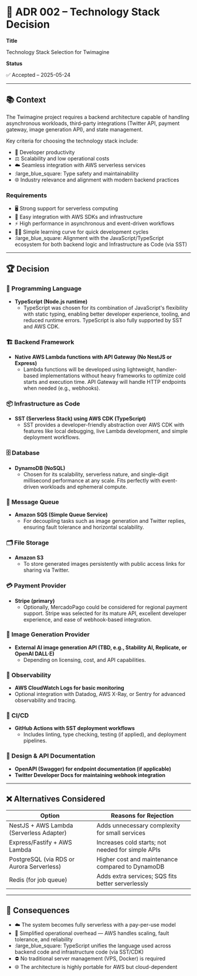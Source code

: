 # :scroll: ADR 002 – Technology Stack Decision

**Title**

Technology Stack Selection for Twimagine

**Status**

:white_check_mark: Accepted – 2025-05-24

---

## :books: Context

The Twimagine project requires a backend architecture capable of handling asynchronous workloads, third-party integrations (Twitter API, payment gateway, image generation API), and state management.

Key criteria for choosing the technology stack include:

- :rocket: Developer productivity
- :balance_scale: Scalability and low operational costs
- :cloud: Seamless integration with AWS serverless services
- :large_blue_square: Type safety and maintainability
- :globe_with_meridians: Industry relevance and alignment with modern backend practices

### Requirements

- :desktop_computer: Strong support for serverless computing
- :electric_plug: Easy integration with AWS SDKs and infrastructure
- :zap: High performance in asynchronous and event-driven workflows
- :technologist: Simple learning curve for quick development cycles
- :large_blue_square: Alignment with the JavaScript/TypeScript ecosystem for both backend logic and Infrastructure as Code (via SST)

---

## :trophy: Decision

### :wrench: Programming Language
- **TypeScript (Node.js runtime)**
  - TypeScript was chosen for its combination of JavaScript's flexibility with static typing, enabling better developer experience, tooling, and reduced runtime errors. TypeScript is also fully supported by SST and AWS CDK.

### :building_construction: Backend Framework
- **Native AWS Lambda functions with API Gateway (No NestJS or Express)**
  - Lambda functions will be developed using lightweight, handler-based implementations without heavy frameworks to optimize cold starts and execution time. API Gateway will handle HTTP endpoints when needed (e.g., webhooks).

### :package: Infrastructure as Code
- **SST (Serverless Stack) using AWS CDK (TypeScript)**
  - SST provides a developer-friendly abstraction over AWS CDK with features like local debugging, live Lambda development, and simple deployment workflows.

### :file_cabinet: Database
- **DynamoDB (NoSQL)**
  - Chosen for its scalability, serverless nature, and single-digit millisecond performance at any scale. Fits perfectly with event-driven workloads and ephemeral compute.

### :link: Message Queue
- **Amazon SQS (Simple Queue Service)**
  - For decoupling tasks such as image generation and Twitter replies, ensuring fault tolerance and horizontal scalability.

### :card_index_dividers: File Storage
- **Amazon S3**
  - To store generated images persistently with public access links for sharing via Twitter.

### :credit_card: Payment Provider
- **Stripe (primary)**
  - Optionally, MercadoPago could be considered for regional payment support. Stripe was selected for its mature API, excellent developer experience, and ease of webhook-based integration.

### :brain: Image Generation Provider
- **External AI image generation API (TBD, e.g., Stability AI, Replicate, or OpenAI DALL·E)**
  - Depending on licensing, cost, and API capabilities.

### :scroll: Observability
- **AWS CloudWatch Logs for basic monitoring**
- Optional integration with Datadog, AWS X-Ray, or Sentry for advanced observability and tracing.

### :arrows_counterclockwise: CI/CD
- **GitHub Actions with SST deployment workflows**
  - Includes linting, type checking, testing (if applied), and deployment pipelines.

### :art: Design & API Documentation
- **OpenAPI (Swagger) for endpoint documentation (if applicable)**
- **Twitter Developer Docs for maintaining webhook integration**

---

## :x: Alternatives Considered

| Option | Reasons for Rejection |
| ------ | --------------------- |
| NestJS + AWS Lambda (Serverless Adapter) | Adds unnecessary complexity for small services |
| Express/Fastify + AWS Lambda | Increases cold starts; not needed for simple APIs |
| PostgreSQL (via RDS or Aurora Serverless) | Higher cost and maintenance compared to DynamoDB |
| Redis (for job queue) | Adds extra services; SQS fits better serverlessly |

---

## :dart: Consequences

- :cloud: The system becomes fully serverless with a pay-per-use model
- :wrench: Simplified operational overhead — AWS handles scaling, fault tolerance, and reliability
- :large_blue_square: TypeScript unifies the language used across backend code and infrastructure code (via SST/CDK)
- :no_entry: No traditional server management (VPS, Docker) is required
- :globe_with_meridians: The architecture is highly portable for AWS but cloud-dependent

